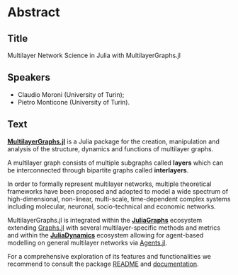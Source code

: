 # Abstract

## Title 

Multilayer Network Science in Julia with MultilayerGraphs.jl

## Speakers 

- Claudio Moroni (University of Turin);
- Pietro Monticone (University of Turin).

## Text 

[**MultilayerGraphs.jl**](https://github.com/JuliaGraphs/MultilayerGraphs.jl) is a Julia package for the creation, manipulation and analysis of the structure, dynamics and functions of multilayer graphs. 

A multilayer graph consists of multiple subgraphs called **layers** which can be interconnected through bipartite graphs called **interlayers**. 

In order to formally represent multilayer networks, multiple theoretical frameworks have been proposed and adopted to model a wide spectrum of high-dimensional, non-linear, multi-scale, time-dependent complex systems including molecular, neuronal, socio-technical and economic networks. 

MultilayerGraphs.jl is integrated within the [**JuliaGraphs**](https://github.com/JuliaGraphs) ecosystem extending [Graphs.jl](https://github.com/JuliaGraphs/Graphs.jl) with several multilayer-specific methods and metrics and within the [**JuliaDynamics**](https://github.com/JuliaDynamics) ecosystem allowing for agent-based modelling on general multilayer networks via [Agents.jl](https://github.com/JuliaDynamics/Agents.jl).

For a comprehensive exploration of its features and functionalities we recommend to consult the package [README](https://github.com/JuliaGraphs/MultilayerGraphs.jl/blob/main/README.md) and [documentation](https://juliagraphs.org/MultilayerGraphs).